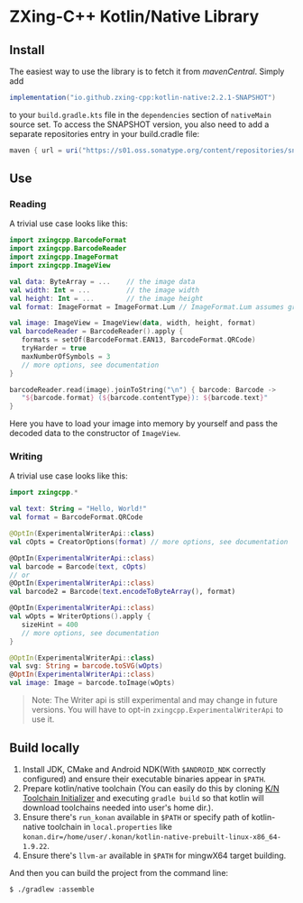 # ZXing-C++ Kotlin/Native Library

## Install

The easiest way to use the library is to fetch it from _mavenCentral_. Simply add

```gradle
implementation("io.github.zxing-cpp:kotlin-native:2.2.1-SNAPSHOT")
```

to your `build.gradle.kts` file in the `dependencies` section of `nativeMain` source set.
To access the SNAPSHOT version, you also need to add a separate repositories entry in your build.cradle file:

```gradle
maven { url = uri("https://s01.oss.sonatype.org/content/repositories/snapshots") }
```

## Use

### Reading

A trivial use case looks like this:

```kotlin
import zxingcpp.BarcodeFormat
import zxingcpp.BarcodeReader
import zxingcpp.ImageFormat
import zxingcpp.ImageView

val data: ByteArray = ...    // the image data
val width: Int = ...         // the image width
val height: Int = ...        // the image height
val format: ImageFormat = ImageFormat.Lum // ImageFormat.Lum assumes grey scale image data

val image: ImageView = ImageView(data, width, height, format)
val barcodeReader = BarcodeReader().apply {
   formats = setOf(BarcodeFormat.EAN13, BarcodeFormat.QRCode)
   tryHarder = true
   maxNumberOfSymbols = 3
   // more options, see documentation
}

barcodeReader.read(image).joinToString("\n") { barcode: Barcode ->
   "${barcode.format} (${barcode.contentType}): ${barcode.text}"
}
```

Here you have to load your image into memory by yourself and pass the decoded data to the constructor of `ImageView`.

### Writing

A trivial use case looks like this:

```kotlin
import zxingcpp.*

val text: String = "Hello, World!"
val format = BarcodeFormat.QRCode

@OptIn(ExperimentalWriterApi::class)
val cOpts = CreatorOptions(format) // more options, see documentation

@OptIn(ExperimentalWriterApi::class)
val barcode = Barcode(text, cOpts)
// or
@OptIn(ExperimentalWriterApi::class)
val barcode2 = Barcode(text.encodeToByteArray(), format)

@OptIn(ExperimentalWriterApi::class)
val wOpts = WriterOptions().apply {
   sizeHint = 400
   // more options, see documentation
}

@OptIn(ExperimentalWriterApi::class)
val svg: String = barcode.toSVG(wOpts)
@OptIn(ExperimentalWriterApi::class)
val image: Image = barcode.toImage(wOpts)
```

> Note: The Writer api is still experimental and may change in future versions.
> You will have to opt-in `zxingcpp.ExperimentalWriterApi` to use it.

## Build locally

1. Install JDK, CMake and Android NDK(With `$ANDROID_NDK` correctly configured) and ensure their
   executable binaries appear in `$PATH`.
2. Prepare kotlin/native toolchain (You can easily do this by cloning
   [K/N Toolchain Initializer](https://github.com/ISNing/kn-toolchain-initializer) and executing `gradle build`
   so that kotlin will download toolchains needed into user's home dir.).
3. Ensure there's `run_konan` available in `$PATH` or specify path of kotlin-native toolchain in `local.properties`
   like `konan.dir=/home/user/.konan/kotlin-native-prebuilt-linux-x86_64-1.9.22`.
4. Ensure there's `llvm-ar` available in `$PATH` for mingwX64 target building.

And then you can build the project from the command line:

	$ ./gradlew :assemble
